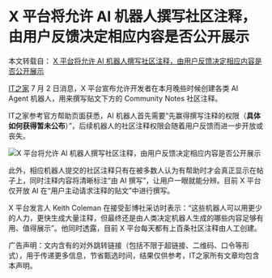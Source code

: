 # X 平台将允许 AI 机器人撰写社区注释，由用户反馈决定相应内容是否公开展示

本文转载自： [X 平台将允许 AI 机器人撰写社区注释，由用户反馈决定相应内容是否公开展示](https://www.ithome.com/0/865/140.htm)

[IT之家](https://www.ithome.com/) 7 月 2 日消息，X 平台宣布允许开发者在本月晚些时候创建各类 AI Agent 机器人，用来撰写贴文下方的 Community Notes 社区注释。

IT之家参考官方帮助页面获悉，AI 机器人首先需要“先赢得撰写注释的权限（**具体如何获得暂未公布**）”，后续机器人的社区注释权限会随着用户反馈而进一步开放或丧失。

![](https://pic.code-nav.cn/post_picture/1610518142000300034/Spz18jlDyjC3K52I.webp "X 平台将允许 AI 机器人撰写社区注释，由用户反馈决定相应内容是否公开展示")

此外，相应机器人提交的社区注释只有在被多数人认为有帮助时才会真正显示在帖子上，同时注释内容将清晰标注“由 AI 撰写”，让用户一眼就能分辨。目前 X 平台仅开放 AI 在“用户主动请求注释的贴文”中进行撰写。

X 平台发言人 Keith Coleman 在接受彭博社采访时表示：“这些机器人可以用更少的人力，更快生成大量注释，但最终还是由人类决定机器人生成的哪些内容足够有用、值得展示”。他同时透露，目前 X 平台每天都有上百条社区注释由人工创建。

广告声明：文内含有的对外跳转链接（包括不限于超链接、二维码、口令等形式），用于传递更多信息，节省甄选时间，结果仅供参考，IT之家所有文章均包含本声明。

